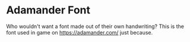# Adamander Font

Who wouldn't want a font made out of their own handwriting? This is the font used in game on https://adamander.com/ just because.
